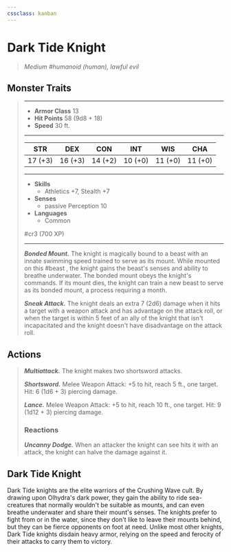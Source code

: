 ```yaml
---
cssclass: kanban
---
```


# Dark Tide Knight
>*Medium #humanoid (human), lawful evil*
## Monster Traits
>___
>- **Armor Class** 13
>- **Hit Points** 58 (9d8 + 18)
>- **Speed** 30 ft.
>___
>|STR|DEX|CON|INT|WIS|CHA|
>|:---:|:---:|:---:|:---:|:---:|:---:|
>|17 (+3)|16 (+3)|14 (+2)|10 (+0)|11 (+0)|11 (+0)|
>___
>- **Skills**
>	 - Athletics +7, Stealth +7
>- **Senses**
>	 - passive Perception 10
>- **Languages**
>	 - Common
>
> #cr3 (700 XP)
>___
>***Bonded Mount.*** The knight is magically bound to a beast with an innate swimming speed trained to serve as its mount. While mounted on this #beast , the knight gains the beast's senses and ability to breathe underwater. The bonded mount obeys the knight's commands. If its mount dies, the knight can train a new beast to serve as its bonded mount, a process requiring a month.  
>
>***Sneak Attack.*** The knight deals an extra 7 (2d6) damage when it hits a target with a weapon attack and has advantage on the attack roll, or when the target is within 5 feet of an ally of the knight that isn't incapacitated and the knight doesn't have disadvantage on the attack roll.  
>
## Actions
>***Multiattack.*** The knight makes two shortsword attacks.  
>
>***Shortsword.*** Melee Weapon Attack: +5 to hit, reach 5 ft., one target. Hit: 6 (1d6 + 3) piercing damage.  
>
>***Lance.*** Melee Weapon Attack: +5 to hit, reach 10 ft., one target. Hit: 9 (1d12 + 3) piercing damage.  
>
>### Reactions
>***Uncanny Dodge.*** When an attacker the knight can see hits it with an attack, the knight can halve the damage against it.
## Dark Tide Knight
Dark Tide knights are the elite warriors of the Crushing Wave cult. By drawing upon Olhydra's dark power, they gain the ability to ride sea-creatures that normally wouldn't be suitable as mounts, and can even breathe underwater and share their mount's senses. The knights prefer to fight from or in the water, since they don't like to leave their mounts behind, but they can be fierce opponents on foot at need.
Unlike most other knights, Dark Tide knights disdain heavy armor, relying on the speed and ferocity of their attacks to carry them to victory.